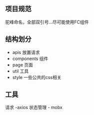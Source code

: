 ## 项目规范
驼峰命名，全部双引号...尽可能使用FC组件
## 结构划分
- apis 放置请求
- components 组件
- page 页面
- util 工具
- style 一些公共的css相关
## 工具
请求 -axios
状态管理 - mobx
